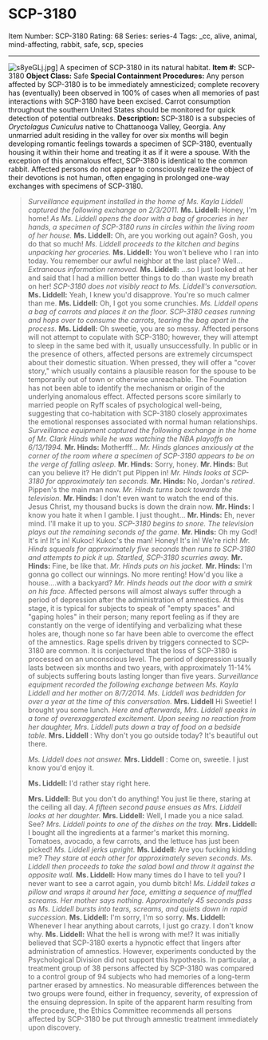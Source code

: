 # SCP-3180
Item Number: SCP-3180
Rating: 68
Series: series-4
Tags: _cc, alive, animal, mind-affecting, rabbit, safe, scp, species

---

![s8yeGLj.jpg\]](https://i.imgur.com/s8yeGLj.jpg\])
A specimen of SCP-3180 in its natural habitat.
**Item #:** SCP-3180
**Object Class:** Safe
**Special Containment Procedures:** Any person affected by SCP-3180 is to be immediately amnesticized; complete recovery has (eventually) been observed in 100% of cases when all memories of past interactions with SCP-3180 have been excised. Carrot consumption throughout the southern United States should be monitored for quick detection of potential outbreaks.
**Description:** SCP-3180 is a subspecies of _Oryctolagus Cuniculus_ native to Chattanooga Valley, Georgia. Any unmarried adult residing in the valley for over six months will begin developing romantic feelings towards a specimen of SCP-3180, eventually housing it within their home and treating it as if it were a spouse. With the exception of this anomalous effect, SCP-3180 is identical to the common rabbit.
Affected persons do not appear to consciously realize the object of their devotions is not human, often engaging in prolonged one-way exchanges with specimens of SCP-3180.
> _Surveillance equipment installed in the home of Ms. Kayla Liddell captured the following exchange on 2/3/2011._
> **Ms. Liddell:** Honey, I'm home!
> _As Ms. Liddell opens the door with a bag of groceries in her hands, a specimen of SCP-3180 runs in circles within the living room of her house._
> **Ms. Liddell:** Oh, are you working out again? Gosh, you do that so much!
> _Ms. Liddell proceeds to the kitchen and begins unpacking her groceries._
> **Ms. Liddell:** You won't believe who I ran into today. You remember our awful neighbor at the last place? Well…
> _Extraneous information removed._
> **Ms. Liddell:** …so I just looked at her and said that I had a million better things to do than waste my breath on her!
> _SCP-3180 does not visibly react to Ms. Liddell's conversation._
> **Ms. Liddell:** Yeah, I knew you'd disapprove. You're so much calmer than me.
> **Ms. Liddell:** Oh, I got you some crunchies.
> _Ms. Liddell opens a bag of carrots and places it on the floor. SCP-3180 ceases running and hops over to consume the carrots, tearing the bag apart in the process._
> **Ms. Liddell:** Oh sweetie, you are so messy.
Affected persons will not attempt to copulate with SCP-3180; however, they will attempt to sleep in the same bed with it, usually unsuccessfully. In public or in the presence of others, affected persons are extremely circumspect about their domestic situation. When pressed, they will offer a "cover story," which usually contains a plausible reason for the spouse to be temporarily out of town or otherwise unreachable. The Foundation has not been able to identify the mechanism or origin of the underlying anomalous effect.
Affected persons score similarly to married people on Ryff scales of psychological well-being, suggesting that co-habitation with SCP-3180 closely approximates the emotional responses associated with normal human relationships.
> _Surveillance equipment captured the following exchange in the home of Mr. Clark Hinds while he was watching the NBA playoffs on 6/13/1994._
> **Mr. Hinds:** Motherfff…
> _Mr. Hinds glances anxiously at the corner of the room where a specimen of SCP-3180 appears to be on the verge of falling asleep._
> **Mr. Hinds:** Sorry, honey.
> **Mr. Hinds:** But can you believe it? He didn't put Pippen in!
> _Mr. Hinds looks at SCP-3180 for approximately ten seconds._
> **Mr. Hinds:** No, Jordan's _retired_. Pippen's the main man now.
> _Mr. Hinds turns back towards the television._
> **Mr. Hinds:** I don't even want to watch the end of this. Jesus Christ, my thousand bucks is down the drain now.
> **Mr. Hinds:** I know you hate it when I gamble. I just thought…
> **Mr. Hinds:** Eh, never mind. I'll make it up to you.
> _SCP-3180 begins to snore. The television plays out the remaining seconds of the game._
> **Mr. Hinds:** Oh my God! It's in! It's in! Kukoc! Kukoc's the man! Honey! It's in! We're rich!
> _Mr. Hinds squeals for approximately five seconds then runs to SCP-3180 and attempts to pick it up. Startled, SCP-3180 scurries away._
> **Mr. Hinds:** Fine, be like that.
> _Mr. Hinds puts on his jacket._
> **Mr. Hinds:** I'm gonna go collect our winnings. No more renting! How'd you like a house….with a backyard?
> _Mr. Hinds heads out the door with a smirk on his face._
Affected persons will almost always suffer through a period of depression after the administration of amnestics. At this stage, it is typical for subjects to speak of "empty spaces" and "gaping holes" in their person; many report feeling as if they are constantly on the verge of identifying and verbalizing what these holes are, though none so far have been able to overcome the effect of the amnestics. Rage spells driven by triggers connected to SCP-3180 are common.
It is conjectured that the loss of SCP-3180 is processed on an unconscious level. The period of depression usually lasts between six months and two years, with approximately 11-14% of subjects suffering bouts lasting longer than five years.
> _Surveillance equipment recorded the following exchange between Ms. Kayla Liddell and her mother on 8/7/2014. Ms. Liddell was bedridden for over a year at the time of this conversation._
> **Mrs. Liddell** Hi Sweetie! I brought you some lunch.
> _Here and afterwards, Mrs. Liddell speaks in a tone of overexaggerated excitement. Upon seeing no reaction from her daughter, Mrs. Liddell puts down a tray of food on a bedside table._
> **Mrs. Liddell** : Why don't you go outside today? It's beautiful out there.  
>    
>  _Ms. Liddell does not answer._
> **Mrs. Liddell** : Come on, sweetie. I just know you'd enjoy it.  
>    
>  **Ms. Liddell:** I'd rather stay right here.  
>    
>  **Mrs. Liddell:** But you don't do anything! You just lie there, staring at the ceiling all day.
> _A fifteen second pause ensues as Mrs. Liddell looks at her daughter._
> **Mrs. Liddell:** Well, I made you a nice salad. See?
> _Mrs. Liddell points to one of the dishes on the tray._
> **Mrs. Liddell:** I bought all the ingredients at a farmer's market this morning. Tomatoes, avocado, a few carrots, and the lettuce has just been picked!
> _Ms. Liddell jerks upright._
> **Ms. Liddell:** Are you fucking kidding me?
> _They stare at each other for approximately seven seconds. Ms. Liddell then proceeds to take the salad bowl and throw it against the opposite wall._
> **Ms. Liddell:** How many times do I have to tell you? I never want to see a carrot again, you dumb bitch!
> _Ms. Liddell takes a pillow and wraps it around her face, emitting a sequence of muffled screams. Her mother says nothing. Approximately 45 seconds pass as Ms. Liddell bursts into tears, screams, and quiets down in rapid succession._
> **Ms. Liddell:** I'm sorry, I'm so sorry.
> **Ms. Liddell:** Whenever I hear anything about carrots, I just go crazy. I don't know why.
> **Ms. Liddell:** What the hell is wrong with me!?
It was initially believed that SCP-3180 exerts a hypnotic effect that lingers after administration of amnestics. However, experiments conducted by the Psychological Division did not support this hypothesis. In particular, a treatment group of 38 persons affected by SCP-3180 was compared to a control group of 94 subjects who had memories of a long-term partner erased by amnestics. No measurable differences between the two groups were found, either in frequency, severity, of expression of the ensuing depression.
In spite of the apparent harm resulting from the procedure, the Ethics Committee recommends all persons affected by SCP-3180 be put through amnestic treatment immediately upon discovery.